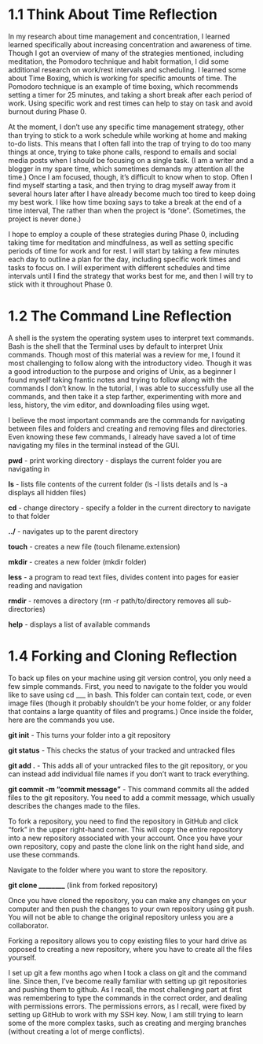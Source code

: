 # 1.1 Think About Time Reflection

In my research about time management and concentration, I learned learned specifically about increasing concentration and awareness of time.  Though I got an overview of many of the strategies mentioned, including meditation, the Pomodoro technique and habit formation, I did some additional research on work/rest intervals and scheduling.  I learned some about Time Boxing, which is working for specific amounts of time.  The Pomodoro technique is an example of time boxing, which recommends setting a timer for 25 minutes, and taking a short break after each period of work.  Using specific work and rest times can help to stay on task and avoid burnout during Phase 0.

At the moment, I don’t use any specific time management strategy, other than trying to stick to a work schedule while working at home and making to-do lists.  This means that I often fall into the trap of trying to do too many things at once, trying to take phone calls, respond to emails and social media posts when I should be focusing on a single task. (I am a writer and a blogger in my spare time, which sometimes demands my attention all the time.)  Once I am focused, though, it’s difficult to know when to stop.  Often I find myself starting a task, and then trying to drag myself away from it several hours later after I have already become much too tired to keep doing my best work.  I like how time boxing says to take a break at the end of a time interval, The rather than when the project is “done”.  (Sometimes, the project is never done.)

I hope to employ a couple of these strategies during Phase 0, including taking time for meditation and mindfulness, as well as setting specific periods of time for work and for rest.  I will start by taking a few minutes each day to outline a plan for the day, including specific work times and tasks to focus on.  I will experiment with different schedules and time intervals until I find the strategy that works best for me, and then I will try to stick with it throughout Phase 0.

# 1.2 The Command Line Reflection

A shell is the system the operating system uses to interpret text commands.  Bash is the shell that the Terminal uses by default to interpret Unix commands.  Though most of this material was a review for me, I found it most challenging to follow along with the introductory video.  Though it was a good introduction to the purpose and origins of Unix, as a beginner I found myself taking frantic notes and trying to follow along with the commands I don’t know.  In the tutorial, I was able to successfully use all the commands, and then take it a step farther, experimenting with more and less, history, the vim editor, and downloading files using wget.

I believe the most important commands are the commands for navigating between files and folders and creating and removing files and directories.  Even knowing these few commands, I already have saved a lot of time navigating my files in the terminal instead of the GUI.

**pwd** - print working directory - displays the current folder you are navigating in

**ls** - lists file contents of the current folder (ls -l lists details and ls -a displays all hidden files)


**cd** - change directory - specify a folder in the current directory to navigate to that folder

**../** - navigates up to the parent directory

**touch** - creates a new file (touch filename.extension)

**mkdir** - creates a new folder (mkdir folder)

**less** - a program to read text files, divides content into pages for easier reading and navigation

**rmdir** - removes a directory (rm -r path/to/directory removes all sub-directories)

**help** - displays a list of available commands

# 1.4 Forking and Cloning Reflection

To back up files on your machine using git version control, you only need a few simple commands.  First, you need to navigate to the folder you would like to save using cd ___ in bash.  This folder can contain text, code, or even image files (though it probably shouldn’t be your home folder, or any folder that contains a large quantity of files and programs.)  Once inside the folder, here are the commands you use.

**git init** - This turns your folder into a git repository

**git status** - This checks the status of your tracked and untracked files

**git add .** - This adds all of your untracked files to the git repository, or you can instead add individual file names if you don’t want to track everything.

**git commit -m “commit message”** - This command commits all the added files to the git repository.  You need to add a commit message, which usually describes the changes made to the files.

To fork a repository, you need to find the repository in GitHub and click “fork” in the upper right-hand corner.  This will copy the entire repository into a new repository associated with your account.  Once you have your own repository, copy and paste the clone link on the right hand side, and use these commands.

Navigate to the folder where you want to store the repository.

**git clone ________** (link from forked repository)

Once you have cloned the repository, you can make any changes on your computer and then push the changes to your own repository using git push.  You will not be able to change the original repository unless you are a collaborator.

Forking a repository allows you to copy existing files to your hard drive as opposed to creating a new repository, where you have to create all the files yourself.

I set up git a few months ago when I took a class on git and the command line.  Since then, I’ve become really familiar with setting up git repositories and pushing them to github.  As I recall, the most challenging part at first was remembering to type the commands in the correct order, and dealing with permissions errors.  The permissions errors, as I recall, were fixed by setting up GitHub to work with my SSH key.  Now, I am still trying to learn some of the more complex tasks, such as creating and merging branches (without creating a lot of merge conflicts).
